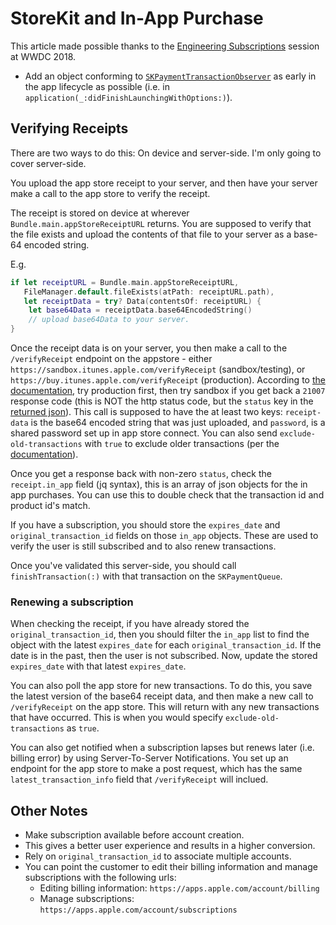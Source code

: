 # StoreKit and In-App Purchase

This article made possible thanks to the [Engineering Subscriptions](https://developer.apple.com/videos/play/wwdc2018/705/) session at WWDC 2018.

- Add an object conforming to [`SKPaymentTransactionObserver`](https://developer.apple.com/documentation/storekit/skpaymenttransactionobserver) as early in the app lifecycle as possible (i.e. in `application(_:didFinishLaunchingWithOptions:)`).

## Verifying Receipts

There are two ways to do this: On device and server-side. I'm only going to cover server-side.

You upload the app store receipt to your server, and then have your server make a call to the app store to verify the receipt.

The receipt is stored on device at wherever `Bundle.main.appStoreReceiptURL` returns. You are supposed to verify that the file exists and upload the contents of that file to your server as a base-64 encoded string.

E.g.

```swift
if let receiptURL = Bundle.main.appStoreReceiptURL,
   FileManager.default.fileExists(atPath: receiptURL.path),
   let receiptData = try? Data(contentsOf: receiptURL) {
    let base64Data = receiptData.base64EncodedString()
    // upload base64Data to your server.
}
```

Once the receipt data is on your server, you then make a call to the `/verifyReceipt` endpoint on the appstore - either `https://sandbox.itunes.apple.com/verifyReceipt` (sandbox/testing), or `https://buy.itunes.apple.com/verifyReceipt` (production). According to [the documentation](https://developer.apple.com/documentation/storekit/in-app_purchase/validating_receipts_with_the_app_store), try production first, then try sandbox if you get back a `21007` response code (this is NOT the http status code, but the `status` key in the [returned json](https://developer.apple.com/documentation/appstorereceipts/responsebody)). This call is supposed to have the at least two keys: `receipt-data` is the base64 encoded string that was just uploaded, and `password`, is a shared password set up in app store connect. You can also send `exclude-old-transactions` with `true` to exclude older transactions (per the [documentation](https://developer.apple.com/documentation/appstorereceipts/requestbody)).

Once you get a response back with non-zero `status`, check the `receipt.in_app` field (jq syntax), this is an array of json objects for the in app purchases. You can use this to double check that the transaction id and product id's match.

If you have a subscription, you should store the `expires_date` and `original_transaction_id` fields on those `in_app` objects. These are used to verify the user is still subscribed and to also renew transactions.

Once you've validated this server-side, you should call `finishTransaction(:)` with that transaction on the `SKPaymentQueue`.

### Renewing a subscription

When checking the receipt, if you have already stored the `original_transaction_id`, then you should filter the `in_app` list to find the object with the latest `expires_date` for each `original_transaction_id`. If the date is in the past, then the user is not subscribed. Now, update the stored `expires_date` with that latest `expires_date`.

You can also poll the app store for new transactions. To do this, you save the latest version of the base64 receipt data, and then make a new call to `/verifyReceipt` on the app store. This will return with any new transactions that have occurred. This is when you would specify `exclude-old-transactions` as `true`.

You can also get notified when a subscription lapses but renews later (i.e. billing error) by using Server-To-Server Notifications. You set up an endpoint for the app store to make a post request, which has the same `latest_transaction_info` field that `/verifyReceipt` will inclued.

## Other Notes

- Make subscription available before account creation.
- This gives a better user experience and results in a higher conversion.
- Rely on `original_transaction_id` to associate multiple accounts.
- You can point the customer to edit their billing information and manage subscriptions with the following urls:
  - Editing billing information: `https://apps.apple.com/account/billing`
  - Manage subscriptions: `https://apps.apple.com/account/subscriptions`
